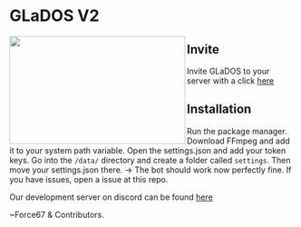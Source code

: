 # GLaDOS V2

<a href="https://discordapp.com/oauth2/authorize?client_id=236241868810223616&scope=bot&permissions=0 "><img src="https://www.dev-force.net/images/github_GLADOS.png" align="left" height="190" width="310" ></a>

## Invite
Invite GLaDOS to your server with a click [here](https://discordapp.com/oauth2/authorize?client_id=236241868810223616&scope=bot&permissions=0 "Invite-Link") 

## Installation

  Run the package manager.
  Download FFmpeg and add it to your system path variable.
  Open the settings.json and add your token keys.
  Go into the  ```/data/``` directory and create a folder called  ```settings```.
  Then move your settings.json there.
  -> The bot should work now perfectly fine. If you have issues, open a issue at this repo.

Our development server on discord can be found [here](https://discord.gg/JWBf8Qv "Dev-Force")

~Force67 & Contributors.
